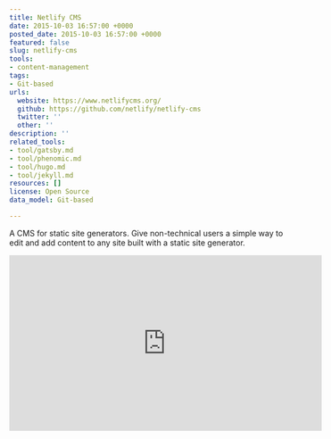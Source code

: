 ```yaml
---
title: Netlify CMS
date: 2015-10-03 16:57:00 +0000
posted_date: 2015-10-03 16:57:00 +0000
featured: false
slug: netlify-cms
tools:
- content-management
tags:
- Git-based
urls:
  website: https://www.netlifycms.org/
  github: https://github.com/netlify/netlify-cms
  twitter: ''
  other: ''
description: ''
related_tools:
- tool/gatsby.md
- tool/phenomic.md
- tool/hugo.md
- tool/jekyll.md
resources: []
license: Open Source
data_model: Git-based

---
```

A CMS for static site generators. Give non-technical users a simple way to edit and add content to any site built with a static site generator.

<div class="embed-container">
<iframe width="560" height="315" src="https://www.youtube.com/embed/IbNvjNtL1Oo" frameborder="0" allowfullscreen></iframe>
</div>
